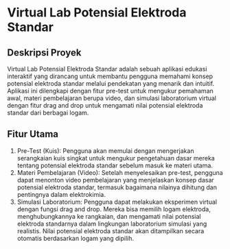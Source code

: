 # Virtual Lab Potensial Elektroda Standar
## Deskripsi Proyek
Virtual Lab Potensial Elektroda Standar adalah sebuah aplikasi edukasi interaktif yang dirancang untuk membantu pengguna memahami konsep potensial elektroda standar melalui pendekatan yang menarik dan intuitif. Aplikasi ini dilengkapi dengan fitur pre-test untuk mengukur pemahaman awal, materi pembelajaran berupa video, dan simulasi laboratorium virtual dengan fitur drag and drop untuk mengamati nilai potensial elektroda standar dari berbagai logam.
## Fitur Utama
1. Pre-Test (Kuis):
Pengguna akan memulai dengan mengerjakan serangkaian kuis singkat untuk
mengukur pengetahuan dasar mereka tentang potensial elektroda standar
sebelum masuk ke materi utama.
2. Materi Pembelajaran (Video):
Setelah menyelesaikan pre-test, pengguna dapat menonton video pembelajaran
yang menjelaskan konsep dasar potensial elektroda standar, termasuk
bagaimana nilainya dihitung dan pentingnya dalam elektrokimia.
3. Simulasi Laboratorium:
Pengguna dapat melakukan eksperimen virtual dengan fungsi drag and drop.
Mereka bisa memilih logam elektroda, menghubungkannya ke rangkaian, dan
mengamati nilai potensial elektroda standarnya dalam lingkungan laboratorium
simulasi yang realistis.
Nilai potensial elektroda standar akan ditampilkan secara otomatis berdasarkan
logam yang dipilih.
